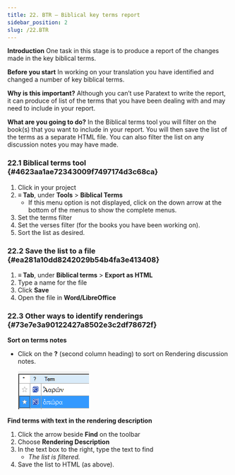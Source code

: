 ```yaml
---
title: 22. BTR – Biblical key terms report
sidebar_position: 2
slug: /22.BTR
---
```




**Introduction**
One task in this stage is to produce a report of the changes made in the key biblical terms.


**Before you start**
In working on your translation you have identified and changed a number of key biblical terms.


**Why is this important?**
Although you can’t use Paratext to write the report, it can produce of list of the terms that you have been dealing with and may need to include in your report.


**What are you going to do?**
In the Biblical terms tool you will filter on the book(s) that you want to include in your report. You will then save the list of the terms as a separate HTML file. You can also filter the list on any discussion notes you may have made.


### 22.1 Biblical terms tool {#4623aa1ae72343009f7497174d3c68ca}

1. Click in your project
1. **≡ Tab**, under **Tools** > **Biblical Terms**
	- If this menu option is not displayed, click on the down arrow at the bottom of the menus to show the complete menus.
1. Set the terms filter
1. Set the verses filter (for the books you have been working on).
1. Sort the list as desired.

### 22.2 Save the list to a file {#ea281a10dd8242029b54b4fa3e413408}

1. **≡ Tab**, under **Biblical terms** > **Export as HTML**
1. Type a name for the file
1. Click **Save**
1. Open the file in **Word/LibreOffice**

### 22.3 Other ways to identify renderings {#73e7e3a90122427a8502e3c2df78672f}


**Sort on terms notes**

- Click on the **?** (second column heading) to sort on Rendering discussion notes.

	![](./1664250794.png)


**Find terms with text in the rendering description**

1. Click the arrow beside **Find** on the toolbar
1. Choose **Rendering Description**
1. In the text box to the right, type the text to find
	- _The list is filtered._
1. Save the list to HTML (as above).
